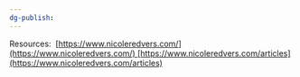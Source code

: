 ```yaml
---
dg-publish:
---
```


Resources: 
[https://www.nicoleredvers.com/](https://www.nicoleredvers.com/) [https://www.nicoleredvers.com/articles](https://www.nicoleredvers.com/articles)